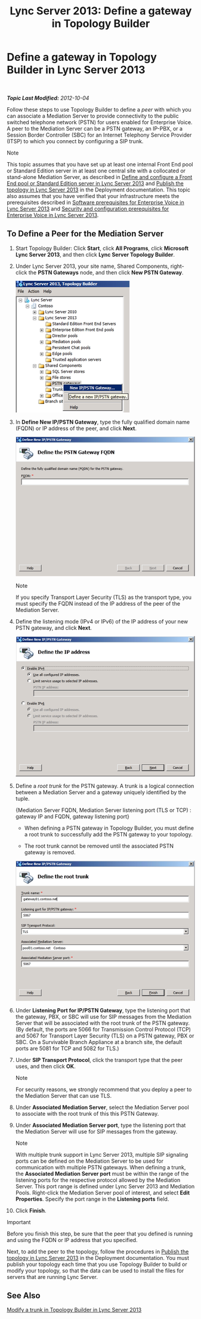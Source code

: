 ﻿---
title: 'Lync Server 2013: Define a gateway in Topology Builder'
TOCTitle: Define a gateway in Topology Builder
ms:assetid: 456e5a96-d9f6-42a6-862c-a69464391628
ms:mtpsurl: https://technet.microsoft.com/en-us/library/Gg425945(v=OCS.15)
ms:contentKeyID: 48184036
ms.date: 07/23/2014
mtps_version: v=OCS.15
---

<div data-xmlns="http://www.w3.org/1999/xhtml">

<div class="topic" data-xmlns="http://www.w3.org/1999/xhtml" data-msxsl="urn:schemas-microsoft-com:xslt" data-cs="http://msdn.microsoft.com/en-us/">

<div data-asp="http://msdn2.microsoft.com/asp">

# Define a gateway in Topology Builder in Lync Server 2013

</div>

<div id="mainSection">

<div id="mainBody">

<span> </span>

_**Topic Last Modified:** 2012-10-04_

Follow these steps to use Topology Builder to define a *peer* with which you can associate a Mediation Server to provide connectivity to the public switched telephone network (PSTN) for users enabled for Enterprise Voice. A peer to the Mediation Server can be a PSTN gateway, an IP-PBX, or a Session Border Controller (SBC) for an Internet Telephony Service Provider (ITSP) to which you connect by configuring a SIP trunk.

<div class="alert">


> [!NOTE]
> This topic assumes that you have set up at least one internal Front End pool or Standard Edition server in at least one central site with a collocated or stand-alone Mediation Server, as described in <A href="lync-server-2013-define-and-configure-a-front-end-pool-or-standard-edition-server.md">Define and configure a Front End pool or Standard Edition server in Lync Server 2013</A> and <A href="lync-server-2013-publish-the-topology.md">Publish the topology in Lync Server 2013</A> in the Deployment documentation. This topic also assumes that you have verified that your infrastructure meets the prerequisites described in <A href="lync-server-2013-software-prerequisites-for-enterprise-voice.md">Software prerequisites for Enterprise Voice in Lync Server 2013</A> and <A href="lync-server-2013-security-and-configuration-prerequisites-for-enterprise-voice.md">Security and configuration prerequisites for Enterprise Voice in Lync Server 2013</A>.



</div>

<div>

## To Define a Peer for the Mediation Server

1.  Start Topology Builder: Click **Start**, click **All Programs**, click **Microsoft Lync Server 2013**, and then click **Lync Server Topology Builder**.

2.  Under Lync Server 2013, your site name, Shared Components, right-click the **PSTN Gateways** node, and then click **New PSTN Gateway**.
    
    ![d898c3c1-8798-4b74-8f02-b994ef3db4c1](images/Gg425945.d898c3c1-8798-4b74-8f02-b994ef3db4c1(OCS.15).png "d898c3c1-8798-4b74-8f02-b994ef3db4c1")

3.  In **Define New IP/PSTN Gateway**, type the fully qualified domain name (FQDN) or IP address of the peer, and click **Next**.
    
    ![8017ba5e-41bc-48d4-97d9-fd306cd322b8](images/Gg425945.8017ba5e-41bc-48d4-97d9-fd306cd322b8(OCS.15).png "8017ba5e-41bc-48d4-97d9-fd306cd322b8")
    
    <div class="alert">
    

    > [!NOTE]
    > If you specify Transport Layer Security (TLS) as the transport type, you must specify the FQDN instead of the IP address of the peer of the Mediation Server.

    
    </div>

4.  Define the listening mode (IPv4 or IPv6) of the IP address of your new PSTN gateway, and click **Next**.
    
    ![c7fc0d12-adc8-45a7-aca1-b376e1d2fcec](images/Gg425945.c7fc0d12-adc8-45a7-aca1-b376e1d2fcec(OCS.15).png "c7fc0d12-adc8-45a7-aca1-b376e1d2fcec")

5.  Define a *root trunk* for the PSTN gateway. A trunk is a logical connection between a Mediation Server and a gateway uniquely identified by the tuple.
    
    {Mediation Server FQDN, Mediation Server listening port (TLS or TCP) : gateway IP and FQDN, gateway listening port}
    
      - When defining a PSTN gateway in Topology Builder, you must define a root trunk to successfully add the PSTN gateway to your topology.
    
      - The root trunk cannot be removed until the associated PSTN gateway is removed.
    
    ![3b030757-eb35-4616-bb6b-74ee67507e3d](images/Gg425945.3b030757-eb35-4616-bb6b-74ee67507e3d(OCS.15).png "3b030757-eb35-4616-bb6b-74ee67507e3d")

6.  Under **Listening Port for IP/PSTN Gateway**, type the listening port that the gateway, PBX, or SBC will use for SIP messages from the Mediation Server that will be associated with the root trunk of the PSTN gateway. (By default, the ports are 5066 for Transmission Control Protocol (TCP) and 5067 for Transport Layer Security (TLS) on a PSTN gateway, PBX or SBC. On a Survivable Branch Appliance at a branch site, the default ports are 5081 for TCP and 5082 for TLS.)

7.  Under **SIP Transport Protocol**, click the transport type that the peer uses, and then click **OK**.
    
    <div class="alert">
    

    > [!NOTE]
    > For security reasons, we strongly recommend that you deploy a peer to the Mediation Server that can use TLS.

    
    </div>

8.  Under **Associated Mediation Server**, select the Mediation Server pool to associate with the root trunk of this this PSTN Gateway.

9.  Under **Associated Mediation Server port**, type the listening port that the Mediation Server will use for SIP messages from the gateway.
    
    <div class="alert">
    

    > [!NOTE]
    > With multiple trunk support in Lync Server 2013, multiple SIP signaling ports can be defined on the Mediation Server to be used for communication with multiple PSTN gateways. When defining a trunk, the <STRONG>Associated Mediation Server port</STRONG> must be within the range of the listening ports for the respective protocol allowed by the Mediation Server. This port range is defined under Lync Server 2013 and Mediation Pools. Right-click the Mediation Server pool of interest, and select <STRONG>Edit Properties</STRONG>. Specify the port range in the <STRONG>Listening ports</STRONG> field.

    
    </div>

10. Click **Finish**.

<div class="alert">


> [!IMPORTANT]
> Before you finish this step, be sure that the peer that you defined is running and using the FQDN or IP address that you specified.



</div>

Next, to add the peer to the topology, follow the procedures in [Publish the topology in Lync Server 2013](lync-server-2013-publish-the-topology.md) in the Deployment documentation. You must publish your topology each time that you use Topology Builder to build or modify your topology, so that the data can be used to install the files for servers that are running Lync Server.

</div>

<div>

## See Also


[Modify a trunk in Topology Builder in Lync Server 2013](lync-server-2013-modify-a-trunk-in-topology-builder.md)  
  

</div>

</div>

<span> </span>

</div>

</div>

</div>

